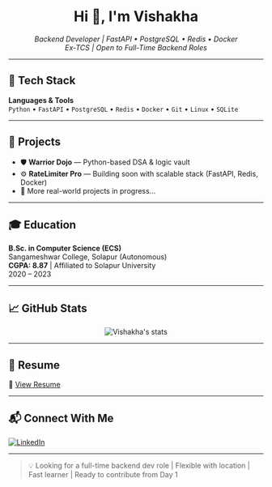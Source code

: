 <h1 align="center">Hi 👋, I'm Vishakha</h1>
<p align="center">
  <i>Backend Developer | FastAPI • PostgreSQL • Redis • Docker</i><br/>
  <i>Ex-TCS | Open to Full-Time Backend Roles</i>
</p>

---

## 🚀 Tech Stack

**Languages & Tools**  
`Python` • `FastAPI` • `PostgreSQL` • `Redis` • `Docker` • `Git` • `Linux` • `SQLite`

---

## 🔧 Projects

- 🛡️ **Warrior Dojo** — Python-based DSA & logic vault  
- ⚙️ **RateLimiter Pro** — Building soon with scalable stack (FastAPI, Redis, Docker)  
- 🧠 More real-world projects in progress...

---

## 🎓 Education

**B.Sc. in Computer Science (ECS)**  
Sangameshwar College, Solapur (Autonomous)  
**CGPA: 8.87** | Affiliated to Solapur University  
2020 – 2023

---

## 📈 GitHub Stats

<p align="center">
  <img src="https://github-readme-stats.vercel.app/api?username=WISH-CODES&show_icons=true&theme=tokyonight" alt="Vishakha's stats" />
</p>

---

## 📄 Resume

🔗 [View Resume](./Vishakha_Resume.pdf)

---

## 📬 Connect With Me

[![LinkedIn](https://img.shields.io/badge/LinkedIn-Vishakha_Admane-blue?style=flat&logo=linkedin)](https://www.linkedin.com/in/vishakha-admane-a00759375)

---

> 💡 Looking for a full-time backend dev role | Flexible with location | Fast learner | Ready to contribute from Day 1
